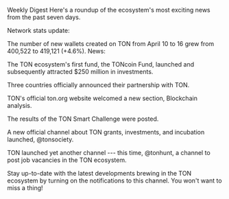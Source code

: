 Weekly Digest
Here's a roundup of the ecosystem's most exciting news from the past seven days.

Network stats update:

The number of new wallets created on TON from April 10 to 16 grew from 400,522 to 419,121 (+4.6%).
News:

The TON ecosystem's first fund, the TONcoin Fund, launched and subsequently attracted $250 million in investments.

Three countries officially announced their partnership with TON.

TON's official ton.org website welcomed a new section, Blockchain analysis.

The results of the TON Smart Challenge were posted.

A new official channel about TON grants, investments, and incubation launched, @tonsociety.

TON launched yet another channel --- this time, @tonhunt, a channel to post job vacancies in the TON ecosystem.

Stay up-to-date with the latest developments brewing in the TON ecosystem by turning on the notifications to this channel. You won't want to miss a thing!

